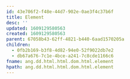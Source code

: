 ```yaml
---
id: 43e706f2-f48e-44d7-902e-0ae3f4c37b6f
title: Element
desc: ''
updated: 1609129580563
created: 1609129580563
parent: 67058b43-62ff-4821-b440-6aad1570205a
children:
  - 0fb2b169-b3f8-4d82-94e0-52f9022db7e2
  - db67a676-7c1e-4bce-a241-7c8cde1166c6
fname: ang.dd.html.html.dom.html.element
hpath: ang.dd.html.html.dom.html.element
---
```



